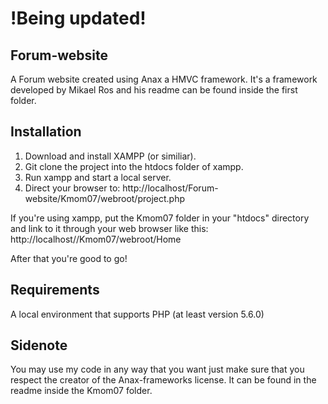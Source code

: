 # !Being updated!

## Forum-website
A Forum website created using Anax a HMVC framework. It's a framework developed by Mikael Ros and his readme can be found inside the first folder.

## Installation
1. Download and install XAMPP (or similiar).
2. Git clone the project into the htdocs folder of xampp.
3. Run xampp and start a local server.
4. Direct your browser to: http://localhost/Forum-website/Kmom07/webroot/project.php

If you're using xampp, put the Kmom07 folder in your "htdocs" directory and link to it through your web browser like this:
http://localhost//Kmom07/webroot/Home

After that you're good to go! 

## Requirements
A local environment that supports PHP (at least version 5.6.0)

## Sidenote
You may use my code in any way that you want just make sure that you respect the creator of the Anax-frameworks license. It can be found in the readme inside the Kmom07 folder.




